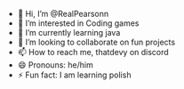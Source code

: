 - 👋 Hi, I’m @RealPearsonn
- 👀 I’m interested in Coding games
- 🌱 I’m currently learning java
- 💞️ I’m looking to collaborate on fun projects
- 📫 How to reach me, thatdevy on discord
- 😄 Pronouns: he/him
- ⚡ Fun fact: I am learning polish

<!---
RealPearsonn/RealPearsonn is a ✨ special ✨ repository because its `README.md` (this file) appears on your GitHub profile.
You can click the Preview link to take a look at your changes.
--->
